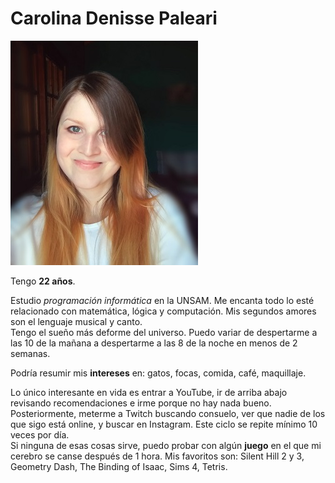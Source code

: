 # Carolina Denisse Paleari #  

<div class = "pull-left"> <img src = "foto.jpg" width = "300 px"/> </div>
  
Tengo **22 años**.  
  
Estudio *programación informática* en la UNSAM. Me encanta todo lo esté relacionado con matemática, lógica y computación. Mis segundos amores son el lenguaje musical y canto.  
Tengo el sueño más deforme del universo. Puedo variar de despertarme a las 10 de la mañana a despertarme a las 8 de la noche en menos de 2 semanas.  
  
Podría resumir mis **intereses** en: gatos, focas, comida, café, maquillaje.  
  
Lo único interesante en vida es entrar a YouTube, ir de arriba abajo revisando recomendaciones e irme porque no hay nada bueno. Posteriormente, meterme a Twitch buscando consuelo, ver que nadie de los que sigo está online, y buscar en Instagram. Este ciclo se repite mínimo 10 veces por día.  
Si ninguna de esas cosas sirve, puedo probar con algún **juego** en el que mi cerebro se canse después de 1 hora. Mis favoritos son: Silent Hill 2 y 3, Geometry Dash, The Binding of Isaac, Sims 4, Tetris. 
